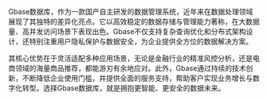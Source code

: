 Gbase数据库，作为一款国产自主研发的数据管理系统，近年来在数据处理领域展现了其独特的差异化亮点。它以高效稳定的数据存储与管理能力著称，在大数据量、高并发访问场景下表现出色。Gbase不仅支持复杂查询优化和分布式架构设计，还特别注重用户隐私保护与数据安全，为企业提供全方位的数据解决方案。

其核心优势在于灵活适配多种应用场景，无论是金融行业的精准风控分析，还是电商领域的海量商品推荐，都能游刃有余地应对。此外，Gbase通过持续的技术创新，不断降低企业使用门槛，并提供全面的服务支持，帮助客户实现业务增长与数字化转型。选择Gbase数据库，就是拥抱更智能、更安全的数据未来。